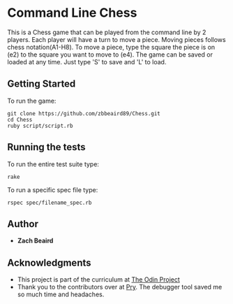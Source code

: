# Command Line Chess

This is a Chess game that can be played from the command line by 2 players. Each player will have
a turn to move a piece. Moving pieces follows chess notation(A1-H8). To move a piece, type the square the piece is on (e2) to the square you want to move to (e4). The game can be saved or loaded
at any time. Just type 'S' to save and 'L' to load.

## Getting Started

To run the game:

```
git clone https://github.com/zbbeaird89/Chess.git
cd Chess
ruby script/script.rb
```

## Running the tests

To run the entire test suite type:
```
rake
```

To run a specific spec file type:

```
rspec spec/filename_spec.rb
```

## Author

* **Zach Beaird**

## Acknowledgments

* This project is part of the curriculum at [The Odin Project](https://www.theodinproject.com/lessons/ruby-final-project)
* Thank you to the contributors over at [Pry](https://github.com/pry/pry). The debugger tool
saved me so much time and headaches.
